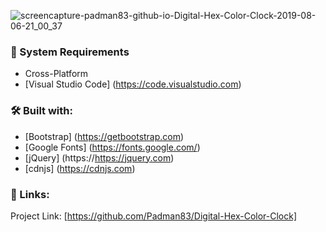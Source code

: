 ![screencapture-padman83-github-io-Digital-Hex-Color-Clock-2019-08-06-21_00_37](https://user-images.githubusercontent.com/45048950/62834642-ff355880-bc81-11e9-9693-48144031c3c6.png)

### 🧰 System Requirements

* Cross-Platform
* [Visual Studio Code] (https://code.visualstudio.com)

### 🛠️ Built with:

* [Bootstrap] (https://getbootstrap.com)
* [Google Fonts] (https://fonts.google.com/)
* [jQuery] (https://https://jquery.com)
* [cdnjs] (https://cdnjs.com)

### 🔗 Links:

Project Link: [https://github.com/Padman83/Digital-Hex-Color-Clock] 
